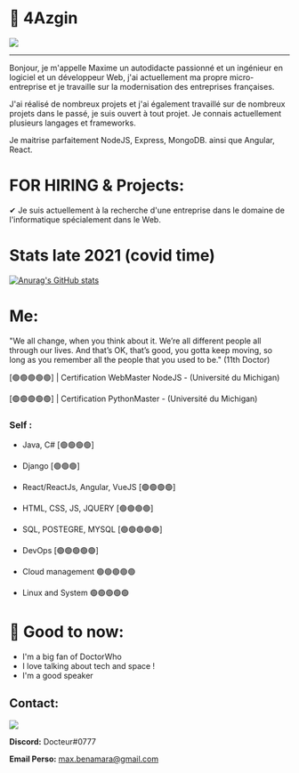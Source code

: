# 🚀 4Azgin

<img src="https://i.imgur.com/81adUS6.png">
<hr/>
Bonjour, je m'appelle Maxime un autodidacte passionné et un ingénieur en logiciel et un développeur Web, j'ai actuellement ma propre micro-entreprise et je travaille sur la modernisation des entreprises françaises.

J'ai réalisé de nombreux projets et j'ai également travaillé sur de nombreux projets dans le passé, je suis ouvert à tout projet. Je connais actuellement plusieurs langages et frameworks.

Je maitrise parfaitement NodeJS, Express, MongoDB. ainsi que Angular, React. 


# FOR HIRING & Projects:

✔ Je suis actuellement à la recherche d'une entreprise dans le domaine de l'informatique spécialement dans le Web.

# Stats late 2021 (covid time)
[![Anurag's GitHub stats](https://github-readme-stats.vercel.app/api?username=DoctorWhoFR)](https://github.com/anuraghazra/github-readme-stats)

# Me:

"We all change, when you think about it. We’re all different people all through our lives. And that’s OK, that’s good, you gotta keep moving, so long as you remember all the people that you used to be." (11th Doctor)

 [🟢🟢🟢🟢🟢] | Certification WebMaster NodeJS - (Université du Michigan)


 [🟢🟢🟢🟢🟢] | Certification PythonMaster - (Université du Michigan)


### Self :
  - Java, C#  [🟢🟢🟢🟢] 

  - Django [🟢🟢🟢]

  - React/ReactJs, Angular, VueJS [🟢🟢🟢🟢] 

  - HTML, CSS, JS, JQUERY [🟢🟢🟢🟢] 

  - SQL, POSTEGRE, MYSQL [🟢🟢🟢🟢🟢] 

  - DevOps [🟢🟢🟢🟢🟢]

  - Cloud management 🟢🟢🟢🟢🟢

  - Linux and System 🟢🟢🟢🟢🟢


# 🥰 Good to now:

  - I'm a big fan of DoctorWho
  - I love talking about tech and space !
  - I'm a good speaker 

## Contact: 
<a href="https://discord.gg/FtRRzWJPSM"><img src="https://img.shields.io/badge/Discord-7289DA?style=for-the-badge&logo=discord&logoColor=white"></a> 

**Discord:** Docteur#0777

**Email Perso:** max.benamara@gmail.com
